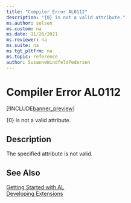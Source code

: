 ```yaml
---
title: "Compiler Error AL0112"
description: "{0} is not a valid attribute."
ms.author: solsen
ms.custom: na
ms.date: 11/26/2021
ms.reviewer: na
ms.suite: na
ms.tgt_pltfrm: na
ms.topic: reference
author: SusanneWindfeldPedersen
---
```

[//]: # (START>DO_NOT_EDIT)
[//]: # (IMPORTANT:Do not edit any of the content between here and the END>DO_NOT_EDIT.)
[//]: # (Any modifications should be made in the .xml files in the ModernDev repo.)
# Compiler Error AL0112

[!INCLUDE[banner_preview](../includes/banner_preview.md)]

{0} is not a valid attribute.

## Description
The specified attribute is not valid.  

[//]: # (IMPORTANT: END>DO_NOT_EDIT)
## See Also  
[Getting Started with AL](../devenv-get-started.md)  
[Developing Extensions](../devenv-dev-overview.md)  